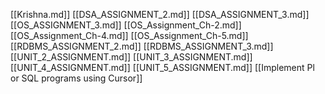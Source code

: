[[Krishna.md]]
[[DSA_ASSIGNMENT_2.md]]
[[DSA_ASSIGNMENT_3.md]]
[[OS_ASSIGNMENT_3.md]]
[[OS_Assignment_Ch-2.md]]
[[OS_Assignment_Ch-4.md]]
[[OS_Assignment_Ch-5.md]]
[[RDBMS_ASSIGNMENT_2.md]]
[[RDBMS_ASSIGNMENT_3.md]]
[[UNIT_2_ASSIGNMENT.md]]
[[UNIT_3_ASSIGNMENT.md]]
[[UNIT_4_ASSIGNMENT.md]]
[[UNIT_5_ASSIGNMENT.md]]
[[Implement Pl or SQL programs using Cursor]] 

